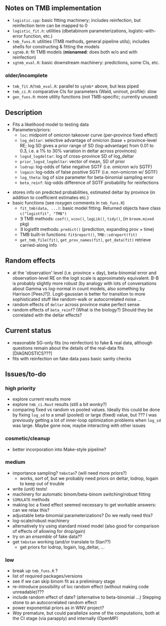 ## Notes on TMB implementation

- `logistic.cpp`: basic fitting machinery; includes reinfection, but reinfection term can be mapped to 0
- `logistic_fit.h`: utilities (dbetabinom parameterizations, logistic-with-error function, etc.)
- `tmb_funs.R`: utilities (TMB methods, general pipeline utils); includes shells for constructing & fitting the models
- `sgtmb.R`: fit TMB models (**misnamed**: does both w/o and with reinfection)
- `sgtmb_eval.R`: basic downstream machinery: predictions, some CIs, etc.

### older/incomplete

- `tmb_fit.R`/`tmb_eval.R`: parallel to `sgtmb*` above, but less piped
- `tmb_ci.R`: comparative CIs for parameters (Wald, uniroot, profile): slow
- `gen_funs.R`: more utility functions (not TMB-specific; currently unused)

## Description

* Fits a likelihood model to testing data
* Parameters/priors: 
   - `loc`: midpoint of omicron takeover curve (per-province fixed effect)
   - `log_deltar`: selective advantage of omicron (base + province-level RE; log SD gives a prior range of SD (log-advantage) from 0.01 to 0.3, i.e. a 1% to 30% variation in deltar across provinces)
   - `logsd_logdeltar`: log of cross-province SD of log_deltar
   - `prior_logsd_logdeltar`: vector of mean, SD of prior
   - `lodrop`: log-odds of false negative SGTF (i.e. omicron w/o SGTF)
   - `logain`: log-odds of false positive SGTF (i.e. non-omicron w/ SGTF)
   - `log_theta`: log of size parameter for beta-binomial sampling error
   - `beta_reinf`: log-odds difference of SGTF probability for reinfections
- stores info on predicted probabilities, estimated deltar by province (in addition to coefficient estimates etc.)
- basic functions (see roxygen comments in `tmb_funs.R`)
   - `fit_tmb(data, ...)`: basic model fitting. Returned objects have class `c("logistfit", "TMB")`
   - ∃ TMB methods: `coef()`, `vcov()`, `logLik()`, `tidy()`, (in `broom.mixed` pkg)
   - ∃ logistfit methods: `predict()` (prediction, expanding prov × time)
   - TMB built-in functions: `fit$report()`, `TMB::sdreport(fit)`
   - `get_tmb_file(fit)`, `get_prov_names(fit)`, `get_data(fit)` retrieve carried-along info

## Random effects

- at the 'observation' level (i.e. province × day), beta-binomial error and observation-level RE on the logit scale is approximately equivalent. B-B is probably slightly more robust (by analogy with lots of conversations about Gamma vs log-normal in count models, also something by Harrison [PeerJ?]). Logit-gaussian is better for transition to more sophisticated stuff like random-walk or autocorrelated noise ...
- random effects of `deltar` across province make perfect sense
- random effects of `beta_reinf`? (What is the biology?) Should they be correlated with the deltar effects?

## Current status

- reasonable SG-only fits (no reinfection) to fake & real data, although questions remain about the details of the real-data fits [DIAGNOSTICS???]
- fits with reinfection on fake data pass basic sanity checks

## Issues/to-do

### high priority

- explore current results more
- explore `tmb_ci.Rout` results (still a bit wonky?)
- comparing fixed vs random vs pooled values. Ideally this could be done by fixing `log_sd` to a small (pooled) or large (fixed) value, but ??? I was previously getting a lot of inner-loop optimization problems when `log_sd` was large. Maybe gone now, maybe interacting with other issues

### cosmetic/cleanup

- better incorporation into Make-style pipeline?

### medium

- importance sampling? `tmbstan`? (will need more priors?)
   - works, sort of, but we probably need priors on deltar, lodrop, logain to keep out of trouble
- write (unit) tests!
- machinery for automatic binom/beta-binom switching/robust fitting
- `SIMULATE` methods
- making loc a fixed effect seemed necessary to get workable answers: can we relax this?
- adjustable beta-binomial parameterizations? Do we really need this?
- log-scale/robust machinery
- alternatively try using standard mixed model (also good for comparison of effects of allowing for drop/gain)
- try on an *ensemble* of fake data??
- get `tmbstan` working (and/or translate to Stan??)
   - get priors for lodrop, logain, log_deltar, ...

### low

- break up `tmb_funs.R` ?
- list of required packages/versions
- see if we can skip binom fit as a preliminary stage
- re-introduce possibility of loc random effect (without making code unreadable)???
- include random effect of date? (alternative to beta-binomial ...) Stepping stone to an autocorrelated random effect
- power exponential priors as in WNV project?
- *Way* premature, but could parallelize some of the computations, both at the CI stage (via parapply) and internally (OpenMP)
 
